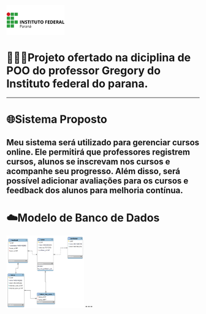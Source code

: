 <img src="pngwing.com.png" width="30%"/>

# 🧑🏽‍🏫Projeto ofertado na diciplina de POO do professor Gregory do Instituto federal do parana.
---

# 🌐Sistema Proposto 

## Meu sistema será utilizado para gerenciar cursos online. Ele permitirá que professores registrem cursos, alunos se inscrevam nos cursos e acompanhe seu progresso. Além disso, será possível adicionar avaliações para os cursos e feedback dos alunos para melhoria contínua.

# ☁️Modelo de Banco de Dados

<img src="cursopng.png" width="40%"/>
---
